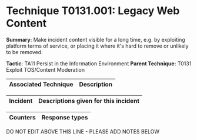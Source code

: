 # Technique T0131.001: Legacy Web Content

**Summary**: Make incident content visible for a long time, e.g. by exploiting platform terms of service, or placing it where it's hard to remove or unlikely to be removed.

**Tactic**: TA11 Persist in the Information Environment           **Parent Technique:** T0131 Exploit TOS/Content Moderation


| Associated Technique | Description |
| --------- | ------------------------- |



| Incident | Descriptions given for this incident |
| -------- | -------------------- |



| Counters | Response types |
| -------- | -------------- |


DO NOT EDIT ABOVE THIS LINE - PLEASE ADD NOTES BELOW
